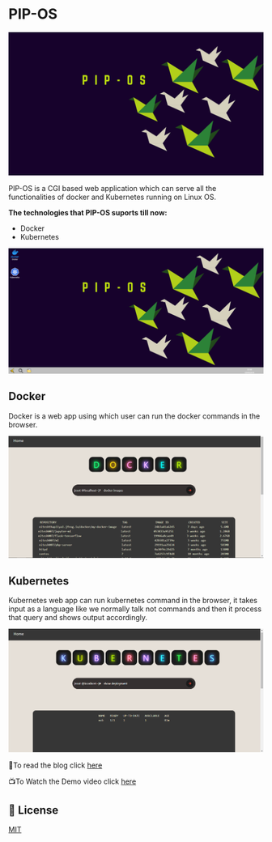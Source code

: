 # PIP-OS

![pipos](https://github.com/Nitesh-thapliyal/PIP-OS-WebAPP/blob/master/src/pipos.png)

PIP-OS is a CGI based web application which can serve all the functionalities of docker and Kubernetes running on Linux OS.

**The technologies that PIP-OS suports till now:**

- Docker
- Kubernetes

![PIP-OS](https://github.com/Nitesh-thapliyal/PIP-OS-WebAPP/blob/master/src/PIP-OS.png)

## Docker

Docker is a web app using which user can run the docker commands in the browser.

![Docker_app](https://github.com/Nitesh-thapliyal/PIP-OS-WebAPP/blob/master/src/Docker_app.png)

## Kubernetes

Kubernetes web app can run kubernetes command in the browser, it takes input as a language like we normally talk not commands and then it process that query and shows output accordingly.

![Kubernetes](https://github.com/Nitesh-thapliyal/PIP-OS-WebAPP/blob/master/src/Kubernetes.png)

📝To read the blog click [here](https://dev.to/niteshthapliyal/pip-os-webapp-which-is-home-of-technology-3mlo)

📺To Watch the Demo video click [here](https://youtu.be/7JYEBBqIxrE)


## 📃 License

[MIT](https://github.com/Nitesh-thapliyal/PIP-OS-WebAPP/blob/master/LICENSE)


